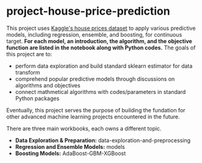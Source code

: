 # project-house-price-prediction
This project uses [Kaggle's house prices dataset](https://www.kaggle.com/c/house-prices-advanced-regression-techniques/data) to apply various predictive models, including regression, ensemble, and boosting, for continuous target. **For each model, an introduction, the algorithm, and the objective function are listed in the notebook along with Python codes.** The goals of this project are to:
- perform data exploration and build standard sklearn estimator for data transform
- comprehend popular predictive models through discussions on algorithms and objectives
- connect mathmetical algorithms with codes/parameters in standard Python packages 

Eventually, this project serves the purpose of building the fundation for other advanced machine learning projects encountered in the future.

There are three main workbooks, each owns a different topic. 
- **Data Exploration & Preparation:** data-exploration-and-preprocessing
- **Regression and Ensemble Models:** models
- **Boosting Models:** AdaBoost-GBM-XGBoost